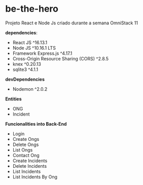 # be-the-hero

Projeto React e Node Js criado durante a semana OmniStack 11

<b>dependencies</b>:

- React JS ^16.13.1
- Node JS ^10.16.1 LTS
- Framework Express.js ^4.17.1
- Cross-Origin Resource Sharing (CORS) ^2.8.5
- knex ^0.20.13
- sqlite3 ^4.1.1

<b>devDependencies</b>

- Nodemon ^2.0.2

<b>Entities</b>

- ONG
- Incident

<b>Funcionalities into Back-End</b>

- Login
- Create Ongs
- Delete Ongs
- List Ongs
- Contact Ong
- Create Incidents
- Delete Incidents
- List Incidents
- List Incidents By Ong
